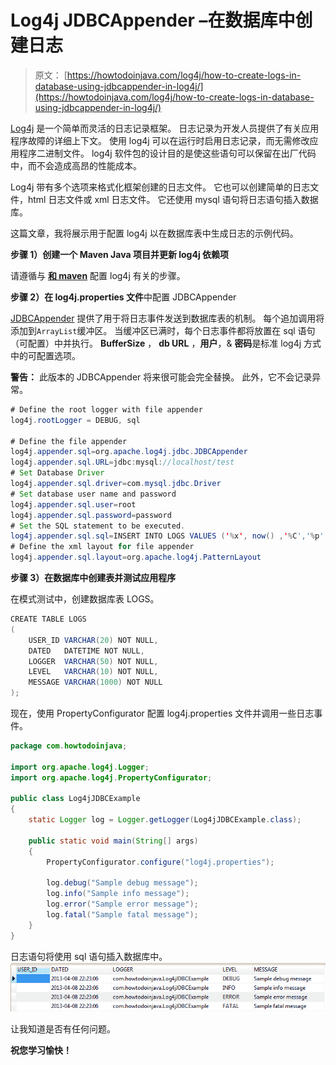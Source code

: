# Log4j JDBCAppender –在数据库中创建日志

> 原文： [https://howtodoinjava.com/log4j/how-to-create-logs-in-database-using-jdbcappender-in-log4j/](https://howtodoinjava.com/log4j/how-to-create-logs-in-database-using-jdbcappender-in-log4j/)

[Log4j](//howtodoinjava.com/category/frameworks/log4j/ "log4j tutorials") 是一个简单而灵活的日志记录框架。 日志记录为开发人员提供了有关应用程序故障的详细上下文。 使用 log4j 可以在运行时启用日志记录，而无需修改应用程序二进制文件。 log4j 软件包的设计目的是使这些语句可以保留在出厂代码中，而不会造成高昂的性能成本。

Log4j 带有多个选项来格式化框架创建的日志文件。 它也可以创建简单的日志文件，html 日志文件或 xml 日志文件。 它还使用 mysql 语句将日志语句插入数据库。

这篇文章，我将展示用于配置 log4j 以在数据库表中生成日志的示例代码。

**步骤 1）创建一个 Maven Java 项目并更新 log4j 依赖项**

请遵循与 **[和 maven](//howtodoinjava.com/log4j/how-to-configure-log4j-using-maven/ "How to configure log4j using maven")** 配置 log4j 有关的步骤。

**步骤 2）在 log4j.properties 文件**中配置 JDBCAppender

[JDBCAppender](https://logging.apache.org/log4j/1.2/apidocs/org/apache/log4j/jdbc/JDBCAppender.html "JDBCAppender") 提供了用于将日志事件发送到数据库表的机制。 每个追加调用将添加到`ArrayList`缓冲区。 当缓冲区已满时，每个日志事件都将放置在 sql 语句（可配置）中并执行。 **BufferSize** ， **db URL** ，**用户**，& **密码**是标准 log4j 方式中的可配置选项。

**警告：** 此版本的 JDBCAppender 将来很可能会完全替换。 此外，它不会记录异常。

```java
# Define the root logger with file appender
log4j.rootLogger = DEBUG, sql

# Define the file appender
log4j.appender.sql=org.apache.log4j.jdbc.JDBCAppender
log4j.appender.sql.URL=jdbc:mysql://localhost/test
# Set Database Driver
log4j.appender.sql.driver=com.mysql.jdbc.Driver
# Set database user name and password
log4j.appender.sql.user=root
log4j.appender.sql.password=password
# Set the SQL statement to be executed.
log4j.appender.sql.sql=INSERT INTO LOGS VALUES ('%x', now() ,'%C','%p','%m')
# Define the xml layout for file appender
log4j.appender.sql.layout=org.apache.log4j.PatternLayout
```

**步骤 3）在数据库中创建表并测试应用程序**

在模式测试中，创建数据库表 LOGS。

```java
CREATE TABLE LOGS
(
	USER_ID VARCHAR(20) NOT NULL,
	DATED   DATETIME NOT NULL,
	LOGGER  VARCHAR(50) NOT NULL,
	LEVEL   VARCHAR(10) NOT NULL,
	MESSAGE VARCHAR(1000) NOT NULL
);
```

现在，使用 PropertyConfigurator 配置 log4j.properties 文件并调用一些日志事件。

```java
package com.howtodoinjava;

import org.apache.log4j.Logger;
import org.apache.log4j.PropertyConfigurator;

public class Log4jJDBCExample
{
	static Logger log = Logger.getLogger(Log4jJDBCExample.class);

	public static void main(String[] args)
	{
		PropertyConfigurator.configure("log4j.properties");

		log.debug("Sample debug message");
		log.info("Sample info message");
		log.error("Sample error message");
		log.fatal("Sample fatal message");
	}
}

```

日志语句将使用 sql 语句插入数据库中。
[![log4j-jdbc-example](img/b26c3f327b3e08101fc41cf2a1a1b507.png)](https://howtodoinjava.files.wordpress.com/2013/04/log4j-jdbc-example.png)

让我知道是否有任何问题。

**祝您学习愉快！**